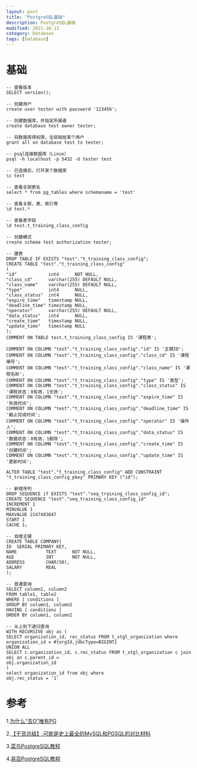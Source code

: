 ```yaml
---
layout: post
title: "PostgreSQL基础"
description: PostgreSQL基础
modified: 2021-10-13
category: Database
tags: [Database]
---
```


# 基础

    -- 查看版本
    SELECT version();

    -- 创建用户
    create user tester with password '123456';

    -- 创建数据库，并指定所属者
    create database test owner tester;

    -- 将数据库得权限，全部赋给某个用户
    grant all on database test to tester;

    -- psql连接数据库（Linux）
    psql -h localhost -p 5432 -U tester test

    -- 已连接后，打开某个数据库
    \c test

    -- 查看全部表名
    select * from pg_tables where schemaname = 'test'

    -- 查看关联，表、索引等
    \d test.*

    -- 查看表字段
    \d test.t_training_class_config

    -- 创建模式
    create schema test authorization tester;

    -- 建表
    DROP TABLE IF EXISTS "test"."t_training_class_config";
    CREATE TABLE "test"."t_training_class_config"
    (
    "id"            int4      NOT NULL,
    "class_cd"      varchar(255) DEFAULT NULL,
    "class_name"    varchar(255) DEFAULT NULL,
    "type"          int4      NULL,
    "class_status"  int4      NULL,
    "expire_time"   timestamp NULL,
    "deadline_time" timestamp NULL,
    "operator"      varchar(255) DEFAULT NULL,
    "data_status"   int4      NULL,
    "create_time"   timestamp NULL,
    "update_time"   timestamp NULL
    );
    COMMENT ON TABLE test.t_training_class_config IS '课程表';
    
    COMMENT ON COLUMN "test"."t_training_class_config"."id" IS '主键ID';
    COMMENT ON COLUMN "test"."t_training_class_config"."class_cd" IS '课程编号';
    COMMENT ON COLUMN "test"."t_training_class_config"."class_name" IS '课程名称';
    COMMENT ON COLUMN "test"."t_training_class_config"."type" IS '类型';
    COMMENT ON COLUMN "test"."t_training_class_config"."class_status" IS '课程状态：0有效，1无效';
    COMMENT ON COLUMN "test"."t_training_class_config"."expire_time" IS '失效时间';
    COMMENT ON COLUMN "test"."t_training_class_config"."deadline_time" IS '截止完成时间';
    COMMENT ON COLUMN "test"."t_training_class_config"."operator" IS '操作人';
    COMMENT ON COLUMN "test"."t_training_class_config"."data_status" IS '数据状态：0有效，1删除';
    COMMENT ON COLUMN "test"."t_training_class_config"."create_time" IS '创建时间';
    COMMENT ON COLUMN "test"."t_training_class_config"."update_time" IS '更新时间';
    
    ALTER TABLE "test"."t_training_class_config" ADD CONSTRAINT "t_training_class_config_pkey" PRIMARY KEY ("id");

    -- 新增序列
    DROP SEQUENCE if EXISTS "test"."seq_training_class_config_id";
    CREATE SEQUENCE "test"."seq_training_class_config_id"
    INCREMENT 1
    MINVALUE 1
    MAXVALUE 2147483647
    START 1
    CACHE 1;

    -- 自增主键
    CREATE TABLE COMPANY(
    ID  SERIAL PRIMARY KEY,
    NAME           TEXT      NOT NULL,
    AGE            INT       NOT NULL,
    ADDRESS        CHAR(50),
    SALARY         REAL
    );

    -- 普通查询
    SELECT column1, column2
    FROM table1, table2
    WHERE [ conditions ]
    GROUP BY column1, column2
    HAVING [ conditions ]
    ORDER BY column1, column2
    
    -- 从上到下递归查询
    WITH RECURSIVE obj as (
    SELECT organization_id, rec_status FROM t_xtgl_organization where organization_id = #{orgId,jdbcType=BIGINT}
    UNION ALL
    SELECT c.organization_id, c.rec_status FROM t_xtgl_organization c join obj on c.parent_id =
    obj.organization_id
    )
    select organization_id from obj where
    obj.rec_status = '1'

# 参考

1.[为什么“去O”唯有PG](https://dbaplus.cn/news-19-2765-1.html)

2.[【干货总结】:可能是史上最全的MySQL和PGSQL的对比材料](https://www.cnblogs.com/lyhabc/p/11628042.html)

3.[菜鸟PostgreSQL教程](https://www.runoob.com/postgresql/postgresql-tutorial.html)

4.[易百PostgreSQL教程](https://www.yiibai.com/postgresql/)